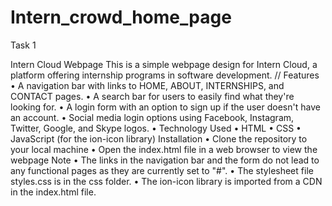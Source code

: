 # Intern_crowd_home_page
Task 1 

Intern Cloud Webpage
This is a simple webpage design for Intern Cloud, a platform offering internship programs in software development.
//
Features
•	A navigation bar with links to HOME, ABOUT, INTERNSHIPS, and CONTACT pages.
•	A search bar for users to easily find what they're looking for.
•	A login form with an option to sign up if the user doesn't have an account.
•	Social media login options using Facebook, Instagram, Twitter, Google, and Skype logos.
•	Technology Used
•	HTML
•	CSS
•	JavaScript (for the ion-icon library)
Installation
•	Clone the repository to your local machine
•	Open the index.html file in a web browser to view the webpage
Note
•	The links in the navigation bar and the form do not lead to any functional pages as they are currently set to "#".
•	The stylesheet file styles.css is in the css folder.
•	The ion-icon library is imported from a CDN in the index.html file.
